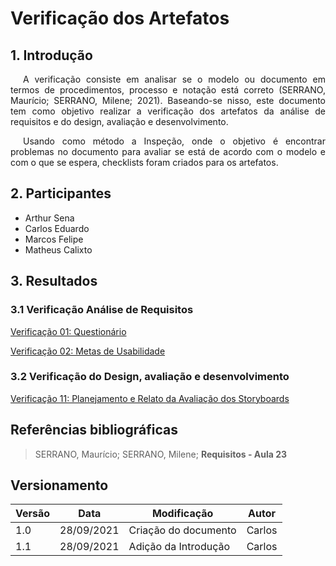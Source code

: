 # Verificação dos Artefatos

## 1. Introdução
<p style="text-indent: 20px; text-align: justify"> 
A verificação consiste em analisar se o modelo ou documento em termos de procedimentos, processo e notação está correto (SERRANO, Maurício; SERRANO, Milene; 2021). Baseando-se nisso, este documento tem como objetivo realizar a verificação dos artefatos da análise de requisitos e do design, avaliação e desenvolvimento.
</p>

<p style="text-indent: 20px; text-align: justify">
Usando como método a Inspeção, onde o objetivo é encontrar problemas no documento para avaliar se está de acordo com o modelo e com o que se espera, checklists foram criados para os artefatos.
</p>

## 2. Participantes

- Arthur Sena
- Carlos Eduardo
- Marcos Felipe
- Matheus Calixto

## 3. Resultados

### 3.1 Verificação Análise de Requisitos

<a href="../verificacao/questionario" target="_blank">Verificação 01: Questionário</a>

<a href="../verificacao/metas_de_usabilidade" target="_blank">Verificação 02: Metas de Usabilidade</a>


### 3.2 Verificação do Design, avaliação e desenvolvimento

<a href="../verificacao/planejamentoAvaliacaoDoStoryboard" target="_blank">Verificação 11: Planejamento e Relato da Avaliação dos Storyboards</a>

## Referências bibliográficas
> SERRANO, Maurício; SERRANO, Milene; <b>Requisitos - Aula 23</b>


## Versionamento

| Versão | Data       | Modificação           | Autor  |
| ------ | ---------- | --------------------- | ------ |
| 1.0    | 28/09/2021 | Criação do documento  | Carlos |
| 1.1    | 28/09/2021 | Adição da Introdução  | Carlos |